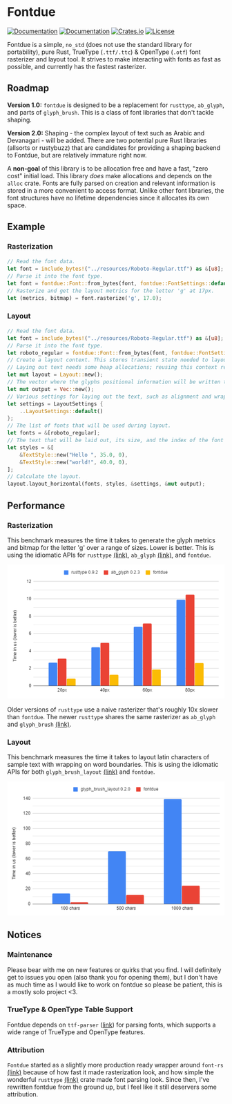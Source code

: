 # Fontdue

[![Documentation](https://travis-ci.org/mooman219/fontdue.svg?branch=master)](https://travis-ci.org/mooman219/fontdue)
[![Documentation](https://docs.rs/fontdue/badge.svg)](https://docs.rs/fontdue)
[![Crates.io](https://img.shields.io/crates/v/fontdue.svg)](https://crates.io/crates/fontdue)
[![License](https://img.shields.io/crates/l/fontdue.svg)](https://github.com/mooman219/fontdue/blob/master/LICENSE)

Fontdue is a simple, `no_std` (does not use the standard library for portability), pure Rust, TrueType (`.ttf/.ttc`) & OpenType (`.otf`) font rasterizer and layout tool. It strives to make interacting with fonts as fast as possible, and currently has the fastest rasterizer.

## Roadmap

**Version 1.0:** `fontdue` is designed to be a replacement for `rusttype`, `ab_glyph`, and parts of `glyph_brush`. This is a class of font libraries that don't tackle shaping.

**Version 2.0:** Shaping - the complex layout of text such as Arabic and Devanagari - will be added. There are two potential pure Rust libraries (allsorts or rustybuzz) that are candidates for providing a shaping backend to Fontdue, but are relatively immature right now.

A **non-goal** of this library is to be allocation free and have a fast, "zero cost" initial load. This library _does_ make allocations and depends on the `alloc` crate. Fonts are fully parsed on creation and relevant information is stored in a more convenient to access format. Unlike other font libraries, the font structures have no lifetime dependencies since it allocates its own space.

## Example

### Rasterization
```rust
// Read the font data.
let font = include_bytes!("../resources/Roboto-Regular.ttf") as &[u8];
// Parse it into the font type.
let font = fontdue::Font::from_bytes(font, fontdue::FontSettings::default()).unwrap();
// Rasterize and get the layout metrics for the letter 'g' at 17px.
let (metrics, bitmap) = font.rasterize('g', 17.0);
```

### Layout
```rust
// Read the font data.
let font = include_bytes!("../resources/Roboto-Regular.ttf") as &[u8];
// Parse it into the font type.
let roboto_regular = fontdue::Font::from_bytes(font, fontdue::FontSettings::default()).unwrap();
// Create a layout context. This stores transient state needed to layout text.
// Laying out text needs some heap allocations; reusing this context reduces the need to reallocate space.
let mut layout = Layout::new();
// The vector where the glyphs positional information will be written to. This vec is cleared before it's written to.
let mut output = Vec::new();
// Various settings for laying out the text, such as alignment and wrapping settings.
let settings = LayoutSettings {
    ..LayoutSettings::default()
};
// The list of fonts that will be used during layout.
let fonts = &[roboto_regular];
// The text that will be laid out, its size, and the index of the font in the font list to use for that section of text.
let styles = &[
    &TextStyle::new("Hello ", 35.0, 0),
    &TextStyle::new("world!", 40.0, 0),
];
// Calculate the layout.
layout.layout_horizontal(fonts, styles, &settings, &mut output);
```

## Performance

### Rasterization

This benchmark measures the time it takes to generate the glyph metrics and bitmap for the letter 'g' over a range of sizes. Lower is better. This is using the idiomatic APIs for `rusttype` [(link)](https://gitlab.redox-os.org/redox-os/rusttype), `ab_glyph` [(link)](https://github.com/alexheretic/ab-glyph), and `fontdue`.

![Rasterize benchmarks](/images/rasterize.png)

Older versions of `rusttype` use a naive rasterizer that's roughly 10x slower than `fontdue`. The newer `rusttype` shares the same rasterizer as `ab_glyph` and `glyph_brush` [(link)](https://github.com/alexheretic/glyph-brush/tree/master/glyph-brush).

### Layout

This benchmark measures the time it takes to layout latin characters of sample text with wrapping on word boundaries. This is using the idiomatic APIs for both `glyph_brush_layout` [(link)](https://github.com/alexheretic/glyph-brush/tree/master/layout) and `fontdue`.

![Layout benchmarks](/images/layout.png)

## Notices

### Maintenance

Please bear with me on new features or quirks that you find. I will definitely get to issues you open (also thank you for opening them), but I don't have as much time as I would like to work on fontdue so please be patient, this is a mostly solo project <3.

### TrueType & OpenType Table Support

Fontdue depends on `ttf-parser` ([link](https://github.com/RazrFalcon/ttf-parser)) for parsing fonts, which supports a wide range of TrueType and OpenType features.

### Attribution

`Fontdue` started as a slightly more production ready wrapper around `font-rs` [(link)](https://github.com/raphlinus/font-rs) because of how fast it made rasterization look, and how simple the wonderful `rusttype` [(link)](https://gitlab.redox-os.org/redox-os/rusttype) crate made font parsing look. Since then, I've rewritten fontdue from the ground up, but I feel like it still deservers some attribution.